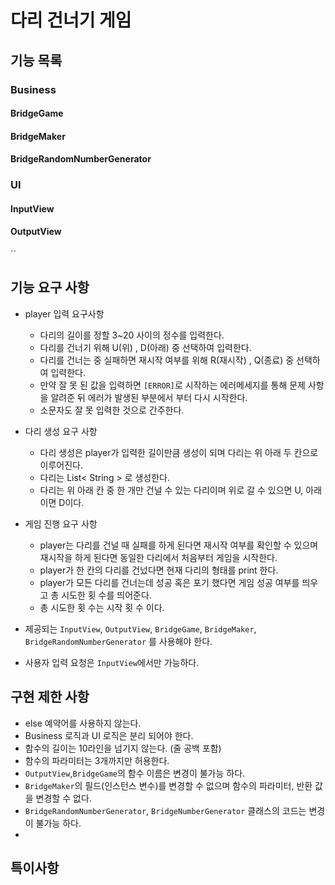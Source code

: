 # 다리 건너기 게임

## 기능 목록

### Business
#### BridgeGame

#### BridgeMaker

#### BridgeRandomNumberGenerator


### UI
#### InputView

#### OutputView


``
## 기능 요구 사항
- player 입력 요구사항 
  - 다리의 길이를 정할 3~20 사이의 정수를 입력한다.
  - 다리를 건너기 위해 U(위) , D(아래) 중 선택하여 입력한다.
  - 다리를 건너는 중 실패하면 재시작 여부를 위해 R(재시작) , Q(종료) 중 선택하여 입력한다.
  - 만약 잘 못 된 값을 입력하면 `[ERROR]`로 시작하는 에러메세지를 통해 문제 사항을 알려준 뒤 에러가 발생된 부분에서 부터 다시 시작한다.
  - 소문자도 잘 못 입력한 것으로 간주한다.


- 다리 생성 요구 사항
  - 다리 생성은 player가 입력한 길이만큼 생성이 되며 다리는 위 아래 두 칸으로 이루어진다.
  - 다리는 List< String > 로 생성한다.
  - 다리는 위 아래 칸 중 한 개만 건널 수 있는 다리이며 위로 갈 수 있으면 U, 아래이면 D이다.


- 게임 진행 요구 사항
  - player는 다리를 건널 때 실패를 하게 된다면 재시작 여부를 확인할 수 있으며 재시작을 하게 된다면 동일한 다리에서 처음부터 게임을 시작한다.
  - player가 한 칸의 다리를 건넜다면 현재 다리의 형태를 print 한다.
  - player가 모든 다리를 건너는데 성공 혹은 포기 했다면 게임 성공 여부를 띄우고 총 시도한 횟 수를 띄어준다.
  - 총 시도한 횟 수는 시작 횟 수 이다.


- 제공되는 `InputView`, `OutputView`, `BridgeGame`, `BridgeMaker`, `BridgeRandomNumberGenerator` 를 사용해야 한다.
- 사용자 입력 요청은 `InputView`에서만 가능하다.


## 구현 제한 사항
- else 예약어를 사용하지 않는다.
- Business 로직과 UI 로직은 분리 되어야 한다.
- 함수의 길이는 10라인을 넘기지 않는다. (줄 공백 포함)
- 함수의 파라미터는 3개까지만 허용한다.
- `OutputView`,`BridgeGame`의 함수 이름은 변경이 불가능 하다.
- `BridgeMaker`의 필드(인스턴스 변수)를 변경할 수 없으며 함수의 파라미터, 반환 값을 변경할 수 없다.
- `BridgeRandomNumberGenerator`, `BridgeNumberGenerator` 클래스의 코드는 변경이 불가능 하다.
- 

## 특이사항
